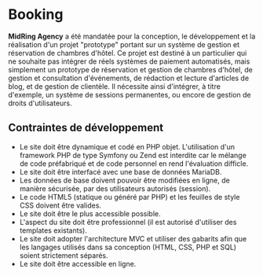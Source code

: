 # Booking
**MidRing Agency** a été mandatée pour la conception, le développement et la réalisation d'un projet "prototype" portant sur un système de gestion et réservation de chambres d'hôtel. Ce projet est destiné à un particulier qui ne souhaite pas intégrer de réels systèmes de paiement automatisés, mais simplement un prototype de réservation et gestion de chambres d'hôtel, de gestion et consultation d'événements, de rédaction et lecture d'articles de blog, et de gestion de clientèle. Il nécessite ainsi d'intégrer, à titre d'exemple, un système de sessions permanentes, ou encore de gestion de droits d'utilisateurs.

## Contraintes de développement
- Le site doit être dynamique et codé en PHP objet. L'utilisation d'un framework PHP de type Symfony ou Zend est interdite car le mélange de code préfabriqué et de code personnel en rend l'évaluation difficle.
- Le site doit être interfacé avec une base de données MariaDB.
- Les données de base doivent pouvoir être modifiées en ligne, de manière sécurisée, par des utilisateurs autorisés (session).
- Le code HTML5 (statique ou généré par PHP) et les feuilles de style CSS doivent être valides.
- Le site doit être le plus accessible possible.
- L'aspect du site doit être professionnel (il est autorisé d'utiliser des templates existants).
- Le site doit adopter l'architecture MVC et utiliser des gabarits afin que les langages utilisés dans sa conception (HTML, CSS, PHP et SQL) soient strictement séparés.
- Le site doit être accessible en ligne.